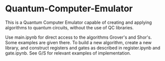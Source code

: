 # Quantum-Computer-Emulator
This is a Quantum Computer Emulator capable of creating and applying algorithms to quantum circuits, without the use of QC libraries.

Use main.ipynb for direct access to the algorithms Grover's and Shor's. Some examples are given there. To build a new algorithm, create a new library, and construct registers and gates as described in register.ipynb and gate.ipynb. See G/S for relevant examples of implementation.
